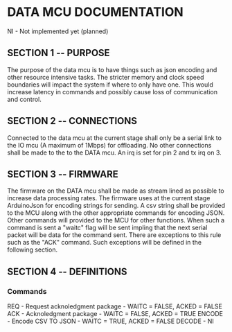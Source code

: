 # DATA MCU DOCUMENTATION

NI - Not implemented yet (planned)

## SECTION 1 -- PURPOSE

The purpose of the data mcu is to have things such as json encoding and other resource intensive tasks. The stricter memory and clock speed boundaries will impact the system if where to only have one. This would increase latency in commands and possibly cause loss of communication and control.

## SECTION 2 -- CONNECTIONS

Connected to the data mcu at the current stage shall only be a serial link to the IO mcu (A maximum of 1Mbps) for offloading. No other connections shall be made to the to the DATA mcu. An irq is set for pin 2 and tx irq on 3.

## SECTION 3 -- FIRMWARE

The firmware on the DATA mcu shall be made as stream lined as possible to increase data processing rates. The firmware uses at the current stage ArduinoJson for encoding strings for sending. A csv string shall be provided to the MCU along with the other appropriate commands for encoding JSON. Other commands will provided to the MCU for other functions. When such a command is sent a "waitc" flag will be sent impling that the next serial packet will be data for the command sent. There are exceptions to this rule such as the "ACK" command. Such exceptions will be defined in the following section.

## SECTION 4 -- DEFINITIONS

### Commands

REQ - Request acknoledgment package - WAITC = FALSE, ACKED = FALSE
ACK - Acknoledgment package - WAITC = FALSE, ACKED = TRUE
ENCODE - Encode CSV TO JSON - WAITC = TRUE, ACKED = FALSE
DECODE - NI

